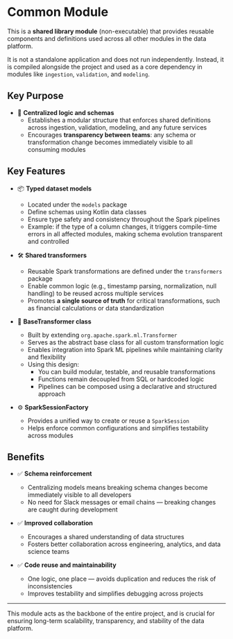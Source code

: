 # Common Module

This is a **shared library module** (non-executable) that provides reusable components and definitions used across all other modules in the data platform.

It is not a standalone application and does not run independently. Instead, it is compiled alongside the project and used as a core dependency in modules like `ingestion`, `validation`, and `modeling`.
## Key Purpose

- 🧱 **Centralized logic and schemas**
    - Establishes a modular structure that enforces shared definitions across ingestion, validation, modeling, and any future services
    - Encourages **transparency between teams**: any schema or transformation change becomes immediately visible to all consuming modules

## Key Features

- 📦 **Typed dataset models**
    - Located under the `models` package
    - Define schemas using Kotlin data classes
    - Ensure type safety and consistency throughout the Spark pipelines
    - Example: if the type of a column changes, it triggers compile-time errors in all affected modules, making schema evolution transparent and controlled

- 🛠️ **Shared transformers**
    - Reusable Spark transformations are defined under the `transformers` package
    - Enable common logic (e.g., timestamp parsing, normalization, null handling) to be reused across multiple services
    - Promotes **a single source of truth** for critical transformations, such as financial calculations or data standardization

- 🧪 **BaseTransformer class**
    - Built by extending `org.apache.spark.ml.Transformer`
    - Serves as the abstract base class for all custom transformation logic
    - Enables integration into Spark ML pipelines while maintaining clarity and flexibility
    - Using this design:
        - You can build modular, testable, and reusable transformations
        - Functions remain decoupled from SQL or hardcoded logic
        - Pipelines can be composed using a declarative and structured approach

- ⚙️ **SparkSessionFactory**
    - Provides a unified way to create or reuse a `SparkSession`
    - Helps enforce common configurations and simplifies testability across modules

## Benefits

- ✅ **Schema reinforcement**
    - Centralizing models means breaking schema changes become immediately visible to all developers
    - No need for Slack messages or email chains — breaking changes are caught during development

- ✅ **Improved collaboration**
    - Encourages a shared understanding of data structures
    - Fosters better collaboration across engineering, analytics, and data science teams

- ✅ **Code reuse and maintainability**
    - One logic, one place — avoids duplication and reduces the risk of inconsistencies
    - Improves testability and simplifies debugging across projects

---

This module acts as the backbone of the entire project, and is crucial for ensuring long-term scalability, transparency, and stability of the data platform.
